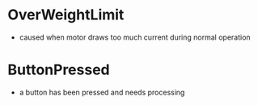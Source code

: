 # OverWeightLimit
 - caused when motor draws too much current during normal operation


# ButtonPressed
* a button has been pressed and needs processing